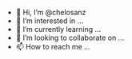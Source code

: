 - 👋 Hi, I’m @chelosanz
- 👀 I’m interested in ...
- 🌱 I’m currently learning ...
- 💞️ I’m looking to collaborate on ...
- 📫 How to reach me ...

<!---
chelosanz/chelosanz is a ✨ special ✨ repository because its `README.md` (this file) appears on your GitHub profile.
You can click the Preview link to take a look at your changes.
--->
